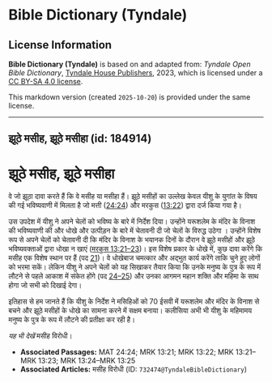 # Bible Dictionary (Tyndale)

## License Information

**Bible Dictionary (Tyndale)** is based on and adapted from: _Tyndale Open Bible Dictionary_, [Tyndale House Publishers](https://tyndaleopenresources.com/), 2023, which is licensed under a [CC BY-SA 4.0 license](https://creativecommons.org/licenses/by-sa/4.0/legalcode.en).

This markdown version (created `2025-10-20`) is provided under the same license.



--------------------------------

## झूठे मसीह, झूठे मसीहा (id: 184914)

झूठे मसीह, झूठे मसीहा
=====================

वे जो झूठा दावा करते हैं कि वे मसीह या मसीहा हैं। झूठे मसीहों का उल्लेख केवल यीशु के युगांत के विषय की गई भविष्यवाणी में मिलता है जो मत्ती ([24:24](https://ref.ly/Matt24:24)) और मरकुस ([13:22](https://ref.ly/Mark13:22)) द्वारा दर्ज किया गया है।

उस उपदेश में यीशु ने अपने चेलों को भविष्य के बारे में निर्देश दिया। उन्होंने यरूशलेम के मंदिर के विनाश की भविष्यवाणी की और धोखे और उत्पीड़न के बारे में चेतावनी दी जो चेलों के विरुद्ध उठेगा । उन्होंने विशेष रूप से अपने चेलों को चेतावनी दी कि मंदिर के विनाश के भयानक दिनों के दौरान वे झूठे मसीहों और झूठे भविष्यवक्ताओं द्वारा धोखा न खाएं ([मरकुस 13:21–23](https://ref.ly/Mark13:21-Mark13:23))। इस विशेष प्रकार के धोखे में, कुछ दावा करेंगे कि मसीह एक विशेष स्थान पर हैं (पद [21](https://ref.ly/Mark13:21))। वे धोखेबाज चमत्कार और अद्भुत कार्य करेंगे ताकि चुने हुए लोगों को भरमा सकें। लेकिन यीशु ने अपने चेलों को यह सिखाकर तैयार किया कि उनके मनुष्य के पुत्र के रूप में लौटने से पहले आकाश में संकेत होंगे (पद [24–25](https://ref.ly/Mark13:24-Mark13:25)) और उनका आगमन महान शक्ति और महिमा के साथ होगा जो सभी को दिखाई देगा।

इतिहास से हम जानते हैं कि यीशु के निर्देश ने मसिहिओं को 70 ईसवी में यरूशलेम और मंदिर के विनाश से बचने और झूठे मसीहों के धोखे का सामना करने में सक्षम बनाया। कलीसिया अभी भी यीशु के महिमामय मनुष्य के पुत्र के रूप में लौटने की प्रतीक्षा कर रही है।

*यह भी देखें*  मसीह विरोधी।

* **Associated Passages:** MAT 24:24; MRK 13:21; MRK 13:22; MRK 13:21–MRK 13:23; MRK 13:24–MRK 13:25
* **Associated Articles:** मसीह विरोधी (ID: `732474@TyndaleBibleDictionary`)

